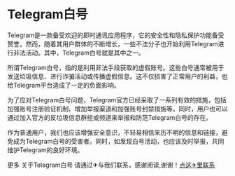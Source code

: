 # Telegram白号

Telegram是一款备受欢迎的即时通讯应用程序，它的安全性和隐私保护功能备受赞誉。然而，随着其用户群体的不断增长，一些不法分子也开始利用Telegram进行非法活动。其中，Telegram白号就是其中之一。

所谓Telegram白号，指的是利用非法手段获取的虚假账号。这些白号通常被用于发送垃圾信息、进行诈骗活动或传播虚假信息。这不仅损害了正常用户的利益，也给Telegram平台造成了一定的负面影响。

为了应对Telegram白号问题，Telegram官方已经采取了一系列有效的措施，包括加强账号注册验证机制、增加举报渠道和加强账号封禁措施等。同时，用户也可以通过加入官方的反垃圾信息群组或频道来举报和防范Telegram白号的存在。

作为普通用户，我们也应该增强安全意识，不轻易相信来历不明的信息和链接，避免成为Telegram白号的受害者。同时，如发现白号活动，也应该及时举报，共同维护Telegram的良好环境。

更多 关于Telegram白号 请通过✈与我们联系，感谢阅读,谢谢！[点这✈里联系](https://w.k02.cc)
